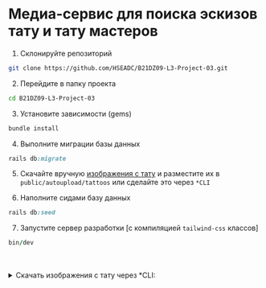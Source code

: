 # Медиа-сервис для поиска эскизов тату и тату мастеров

1. Склонируйте репозиторий

```bash
git clone https://github.com/HSEADC/B21DZ09-L3-Project-03.git
```

2. Перейдите в папку проекта

```bash
cd B21DZ09-L3-Project-03
```

3. Установите зависимости (gems)

```bash
bundle install
```

4. Выполните миграции базы данных

```ruby
rails db:migrate
```

5. Скачайте вручную [изображения с тату](https://disk.yandex.ru/d/PTdfE03I45aN2w) и разместите их в `public/autoupload/tattoos` или сделайте это через `*CLI`

6. Наполните сидами базу данных

```ruby
rails db:seed
```

7. Запустите сервер разработки [с компиляцией `tailwind-css` классов]

```ruby
bin/dev
```

<br/>
<br/>

<details>
<summary>Скачать изображения с тату через *CLI:</summary>

<br/>

1. Установка пакета `unzip` для `Linux`
```ruby
sudo apt-get install unzip
```
для `MacOS`

```ruby
brew install unzip
```

2. Загрузка `.zip` архива с помощью gem `yadisk`
```bash
yadisk https://disk.yandex.ru/d/t0zdYm6sBbULlg public/autoupload
```

3. Извлечение данных из `.zip` архива в `public/autoupload`
```bash
unzip public/autoupload/tattoos.zip -d public/autoupload
```

4. Удаление `.zip` архива
```bash
rm public/autoupload/tattoos.zip
```

</details>
<br/>
